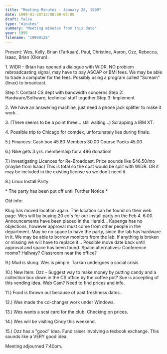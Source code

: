 ```yaml
---
title: "Meeting Minutes - January 28, 1999"
date: 1999-01-28T12:00:00-05:00
draft: false
type: "minutes"
summary: "Meeting minutes from this date"
year: 1999
filename: "19990128"
---
```


Present: Wes, Kelly, Brian (Tarkaan), Paul, Christine, Aaron, Ozz, Rebecca, Isaac, Brian (Olorun). </p><p>
</p><p>
1. WIDR - 	Brian has opened a dialogue with WIDR.  NO problem rebroadcasting 	signal, may have to pay ASCAP or BMI fees.  We may be able to trade a 	computer for the fees.  Possibly using a program called "Scream"  	(linux) to broadcast. </p><p>
	Step 1: Contact CS dept with bandwidth concerns 	Step 2: Hardware/Software, technical stuff together 	Step 3: Implement </p><p>
</p><p>
</p><p>
2. We have an answering machine, just need a phone jack splitter to make it work. </p><p>
3. (There seems to be a point three... still waiting...) 	Scrapping a IBM XT. </p><p>
4.  Possible trip to Chicago for comdex, unfortunately lies 	during finals. </p><p>
5.) Finances: 	Cash box 45.80 	Members 30.00 	Course Packs 45.00   </p><p>
6.) Nike gets 3 yrs. membership for a 486 donation!   </p><p>
7.) Investigating Licences for Re-Broadcast. 	Price sounds like $46.50/mo (maybe from Isaac) 	This is total so the cost would be split with WIDR. 	OR it may be included in the existing license so we don't need it. </p><p>
8.) Linux Install Party </p><p>
	* The party has been put off until Further Notice * </p><p>
	Old info: </p><p>
	Klug has moved location again.  The location can be 	found on their web page.   	 	Wes will by buying 20 cd's for our install party on the  	Feb 4. 6:00. Announcements have been placed in the Herald... 	 	Kapenga has no objections, however approval must come from other 	people in the department.  May be no space to have the party, 	since the lab has hardware in it.  We may be able to borrow 	monitors from the lab.  If anything is broken or missing  	we will have to replace it...  	 	Possible move date back until approval and space has been found. 	Space alternatives: Conference rooms?   			    Hallway? 			    Classroom near the office? </p><p>
9.) Mud is slung.   Wes is pimp'n.  Tarkan undergoes a social crisis. </p><p>
10.) New Item: 	Ozz - Suggest way to make money by putting candy and a 	collection box down in the CS office by the coffee pot? Sue is 	accepting of this vending idea. 	 	Web Cam?  Need to find prices and info. </p><p>
11.) Food is thrown out because of past freshness dates. </p><p>
12.) Wes made the cd-changer work under Windows. </p><p>
13.) Wes wants a scsi card for the club.  Checking on prices. </p><p>
14.) Wes will be visiting Cindy this weekend. </p><p>
15.) Ozz has a "good" idea.  Fund raiser involving a texbook exchange. This sounds like a VERY good idea. </p><p>
</p><p>
Meeting adjourned 7:40pm. </p>

